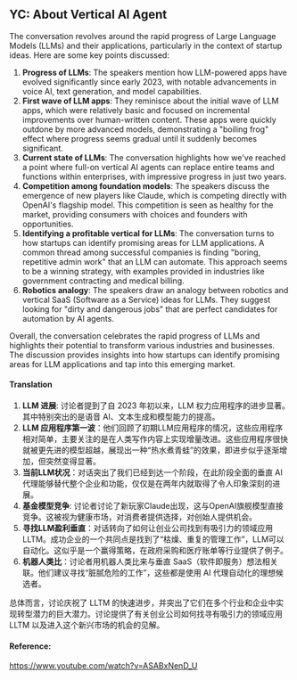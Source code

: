 ## YC: About Vertical AI Agent

The conversation revolves around the rapid progress of Large Language Models (LLMs) and their applications, particularly in the context of startup ideas. Here are some key points discussed:

1. **Progress of LLMs**: The speakers mention how LLM-powered apps have evolved significantly since early 2023, with notable advancements in voice AI, text generation, and model capabilities.
2. **First wave of LLM apps**: They reminisce about the initial wave of LLM apps, which were relatively basic and focused on incremental improvements over human-written content. These apps were quickly outdone by more advanced models, demonstrating a "boiling frog" effect where progress seems gradual until it suddenly becomes significant.
3. **Current state of LLMs**: The conversation highlights how we've reached a point where full-on vertical AI agents can replace entire teams and functions within enterprises, with impressive progress in just two years.
4. **Competition among foundation models**: The speakers discuss the emergence of new players like Claude, which is competing directly with OpenAI's flagship model. This competition is seen as healthy for the market, providing consumers with choices and founders with opportunities.
5. **Identifying a profitable vertical for LLMs**: The conversation turns to how startups can identify promising areas for LLM applications. A common thread among successful companies is finding "boring, repetitive admin work" that an LLM can automate. This approach seems to be a winning strategy, with examples provided in industries like government contracting and medical billing.
6. **Robotics analogy**: The speakers draw an analogy between robotics and vertical SaaS (Software as a Service) ideas for LLMs. They suggest looking for "dirty and dangerous jobs" that are perfect candidates for automation by AI agents.

Overall, the conversation celebrates the rapid progress of LLMs and highlights their potential to transform various industries and businesses. The discussion provides insights into how startups can identify promising areas for LLM applications and tap into this emerging market.

#### Translation 

<document>

1. **LLM 进展**: 讨论者提到了自 2023 年初以来，LLM 权力应用程序的进步显著。其中特别突出的是语音 AI、文本生成和模型能力的提高。
2. **LLM 应用程序第一波**：他们回顾了初期LLM应用程序的情况，这些应用程序相对简单，主要关注的是在人类写作内容上实现增量改进。这些应用程序很快就被更先进的模型超越，展现出一种“热水煮青蛙”的效果，即进步似乎逐渐增加，但突然变得显著。
3. **当前LLM状况**：对话突出了我们已经到达一个阶段，在此阶段全面的垂直 AI 代理能够替代整个企业和功能，仅仅是在两年内就取得了令人印象深刻的进展。
4. **基金模型竞争**: 讨论者讨论了新玩家Claude出现，这与OpenAI旗舰模型直接竞争。这被视为健康市场，对消费者提供选择，对创始人提供机会。
5. **寻找LLM盈利垂直**：对话转向了如何让创业公司找到有吸引力的领域应用 LLTM。成功企业的一个共同点是找到了“枯燥、重复的管理工作”，LLM可以自动化。这似乎是一个赢得策略，在政府采购和医疗账单等行业提供了例子。
6. **机器人类比**：讨论者用机器人类比来与垂直 SaaS（软件即服务）想法相关联。他们建议寻找“脏腻危险的工作”，这些都是使用 AI 代理自动化的理想候选者。

总体而言，讨论庆祝了 LLTM 的快速进步，并突出了它们在多个行业和企业中实现转型潜力的巨大潜力。讨论提供了有关创业公司如何找寻有吸引力的领域应用 LLTM 以及进入这个新兴市场的机会的见解。

</document>

#### Reference: 

https://www.youtube.com/watch?v=ASABxNenD_U